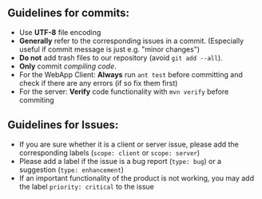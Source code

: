 ## Guidelines for commits:
* Use __UTF-8__ file encoding
* __Generally__ refer to the corresponding issues in a commit. (Especially useful if commit message is just e.g. "minor changes")
* __Do not__ add trash files to our repository (avoid ```git add --all```).
* __Only__ commit _compiling code_.
* For the WebApp Client: __Always__ run ```ant test``` before committing and check if there are any errors (if so fix them first)
* For the server: __Verify__ code functionality with ```mvn verify``` before commiting
## Guidelines for Issues:
* If you are sure whether it is a client or server issue, please add the corresponding labels (```scope: client``` or ```scope: server```)
* Please add a label if the issue is a bug report (```type: bug```) or a suggestion (```type: enhancement```)
* If an important functionality of the product is not working, you may add the label ```priority: critical``` to the issue
